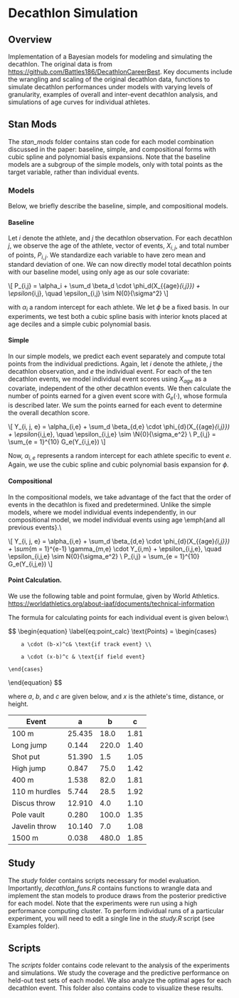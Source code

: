 # Decathlon Simulation

## Overview

Implementation of a Bayesian models for modeling and simulating the decathlon. The original data is from https://github.com/Battles186/DecathlonCareerBest. Key documents include the wrangling and scaling of the original decathlon data, functions to simulate decathlon performances under models with varying levels of granularity, examples of overall and inter-event decathlon analysis, and simulations of age curves for individual athletes.

## Stan Mods

The *stan_mods* folder contains stan code for each model combination discussed in the paper: baseline, simple, and compositional forms with cubic spline and polynomial basis expansions. Note that the baseline models are a subgroup of the simple models, only with total points as the target variable, rather than individual events. 

### Models

Below, we briefly describe the baseline, simple, and compositional models. 

#### Baseline

Let $i$ denote the athlete, and $j$ the decathlon observation. For each decathlon $j$, we observe the age of the athlete, vector of events, ${X}_{i,j}$, and total number of points, $P_{i,j}$. We standardize each variable to have zero mean and standard deviation of one. We can now directly model total decathlon points with our baseline model, using only age as our sole covariate:

\\[
        P_{i,j} = \alpha_i + \sum_d \beta_d \cdot \phi_d(X_{{age}_{i,j}})  + \epsilon_{i,j}, \quad \epsilon_{i,j} \sim N{0}{\sigma^2}
\\]

with $\alpha_i$ a random intercept for each athlete. We let $\phi$ be a fixed basis. In our experiments, we test both a cubic spline basis with interior knots placed at age deciles and a simple cubic polynomial basis.

#### Simple

In our simple models, we predict each event separately and compute total points from the individual predictions. 
Again, let $i$ denote the athlete, $j$ the decathlon observation, and $e$ the individual event.
For each of the ten decathlon events, we model individual event scores using $X_{age}$ as a covariate, independent of the other decathlon events.
We then calculate the number of points earned for a given event score with $G_e(\cdot)$, whose formula is described later. We sum the points earned for each event to determine the overall decathlon score. 

\\[
        Y_{i, j, e} = \alpha_{i,e} + \sum_d \beta_{d,e} \cdot \phi_{d}(X_{{age}_{i,j}})  + \epsilon_{i,j,e}, \quad \epsilon_{i,j,e} \sim \N{0}{\sigma_e^2} \\
        P_{i,j} = \sum_{e = 1}^{10} G_e(Y_{i,j,e})
\\]

Now, $\alpha_{i,e}$ represents a random intercept for each athlete specific to event $e$. Again, we use the cubic spline and cubic polynomial basis expansion for $\phi$.

#### Compositional

In the compositional models, we take advantage of the fact that the order of events in the decathlon is fixed and predetermined. 
Unlike the simple models, where we model individual events independently, in our compositional model, we model individual events using age \emph{and all previous events}.\

\\[
        Y_{i, j, e} = \alpha_{i,e} + \sum_d \beta_{d,e} \cdot \phi_{d}(X_{{age}_{i,j}}) + \sum_{m = 1}^{e-1} \gamma_{m,e} \cdot Y_{i,m}  + \epsilon_{i,j,e}, \quad \epsilon_{i,j,e} \sim N{0}{\sigma_e^2} \\
        P_{i,j} = \sum_{e = 1}^{10} G_e(Y_{i,j,e})
\\]

#### Point Calculation.

We use the following table and point formulae, given by World Athletics. https://worldathletics.org/about-iaaf/documents/technical-information

The formula for calculating points for each individual event is given below:\

\$$
\begin{equation}
    \label{eq:point_calc}
    \text{Points} = 
    \begin{cases}

        a \cdot (b-x)^c& \text{if track event} \\
    
        a \cdot (x-b)^c & \text{if field event}
    
    \end{cases}
\end{equation}
\$$

where $a$, $b$, and $c$ are given below, and $x$ is the athlete's time, distance, or height.

| Event         | a      | b     | c    |
|---------------|--------|-------|------|
| 100 m         | 25.435 | 18.0  | 1.81 |
| Long jump     | 0.144  | 220.0 | 1.40 |
| Shot put      | 51.390 | 1.5   | 1.05 |
| High jump     | 0.847  | 75.0  | 1.42 |
| 400 m         | 1.538  | 82.0  | 1.81 |
| 110 m hurdles | 5.744  | 28.5  | 1.92 |
| Discus throw  | 12.910 | 4.0   | 1.10 |
| Pole vault    | 0.280  | 100.0 | 1.35 |
| Javelin throw | 10.140 | 7.0   | 1.08 |
| 1500 m        | 0.038  | 480.0 | 1.85 |


## Study

The *study* folder contains scripts necessary for model evaluation. Importantly, *decathlon_funs.R* contains functions to wrangle data and implement the stan models to produce draws from the posterior predictive for each model. Note that the experiments were run using a high performance computing cluster. To perform individual runs of a particular experiment, you will need to edit a single line in the *study.R* script (see Examples folder).

## Scripts

The *scripts* folder contains code relevant to the analysis of the experiments and simulations. We study the coverage and the predictive performance on held-out test sets of each model. We also analyze the optimal ages for each decathlon event. This folder also contains code to visualize these results.
